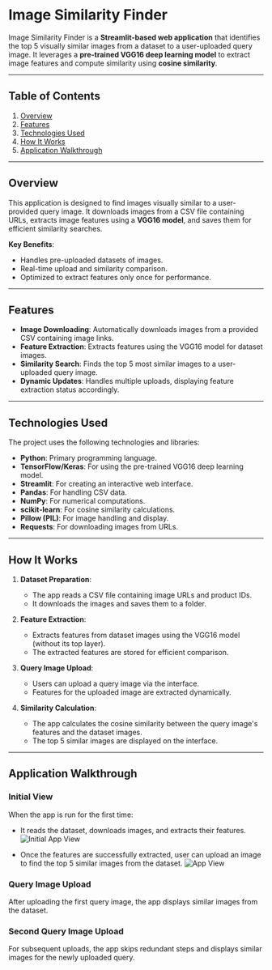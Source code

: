 # Image Similarity Finder

Image Similarity Finder is a **Streamlit-based web application** that identifies the top 5 visually similar images from a dataset to a user-uploaded query image. It leverages a **pre-trained VGG16 deep learning model** to extract image features and compute similarity using **cosine similarity**.

---

## Table of Contents
1. [Overview](#overview)
2. [Features](#features)
3. [Technologies Used](#technologies-used)
4. [How It Works](#how-it-works)
5. [Application Walkthrough](#application-walkthrough)

---

## Overview
This application is designed to find images visually similar to a user-provided query image. It downloads images from a CSV file containing URLs, extracts image features using a **VGG16 model**, and saves them for efficient similarity searches.

**Key Benefits**:
- Handles pre-uploaded datasets of images.
- Real-time upload and similarity comparison.
- Optimized to extract features only once for performance.

---

## Features
- **Image Downloading**: Automatically downloads images from a provided CSV containing image links.
- **Feature Extraction**: Extracts features using the VGG16 model for dataset images.
- **Similarity Search**: Finds the top 5 most similar images to a user-uploaded query image.
- **Dynamic Updates**: Handles multiple uploads, displaying feature extraction status accordingly.

---

## Technologies Used
The project uses the following technologies and libraries:
- **Python**: Primary programming language.
- **TensorFlow/Keras**: For using the pre-trained VGG16 deep learning model.
- **Streamlit**: For creating an interactive web interface.
- **Pandas**: For handling CSV data.
- **NumPy**: For numerical computations.
- **scikit-learn**: For cosine similarity calculations.
- **Pillow (PIL)**: For image handling and display.
- **Requests**: For downloading images from URLs.

---

## How It Works

1. **Dataset Preparation**:
   - The app reads a CSV file containing image URLs and product IDs.
   - It downloads the images and saves them to a folder.

2. **Feature Extraction**:
   - Extracts features from dataset images using the VGG16 model (without its top layer).
   - The extracted features are stored for efficient comparison.

3. **Query Image Upload**:
   - Users can upload a query image via the interface.
   - Features for the uploaded image are extracted dynamically.

4. **Similarity Calculation**:
   - The app calculates the cosine similarity between the query image's features and the dataset images.
   - The top 5 similar images are displayed on the interface.

---

## Application Walkthrough

### Initial View
When the app is run for the first time:
- It reads the dataset, downloads images, and extracts their features.
![Initial App View](https://github.com/user-attachments/assets/e1dc3ded-ed99-4eb6-bd41-88a73085386a)

- Once the features are successfully extracted, user can upload an image to find the top 5 similar images from the dataset.
![App View](https://github.com/user-attachments/assets/3fd81f22-edc1-4d44-9897-c253256b38ec)


### Query Image Upload
After uploading the first query image, the app displays similar images from the dataset.



### Second Query Image Upload
For subsequent uploads, the app skips redundant steps and displays similar images for the newly uploaded query.

